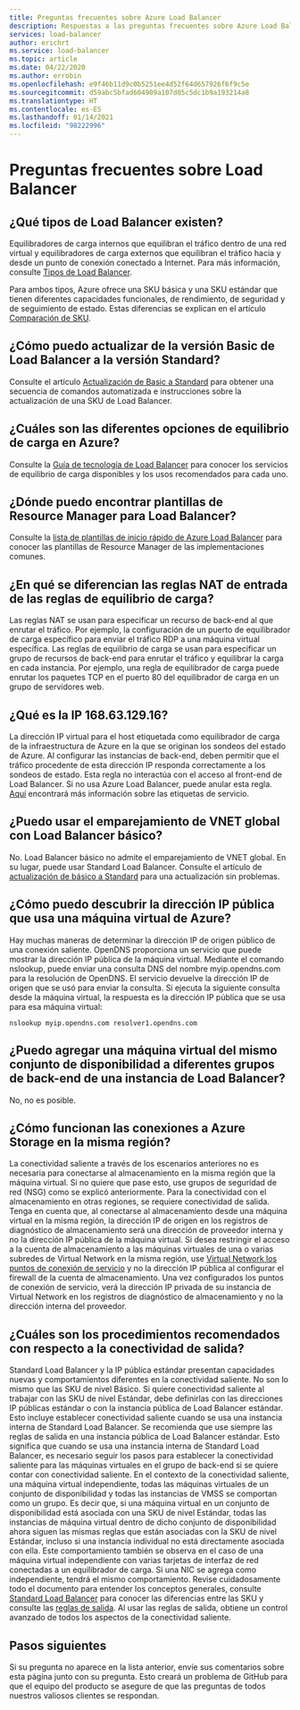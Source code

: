 ```yaml
---
title: Preguntas frecuentes sobre Azure Load Balancer
description: Respuestas a las preguntas frecuentes sobre Azure Load Balancer.
services: load-balancer
author: erichrt
ms.service: load-balancer
ms.topic: article
ms.date: 04/22/2020
ms.author: errobin
ms.openlocfilehash: e9f46b11d9c0b5251ee4d52f64d657926f6f9c5e
ms.sourcegitcommit: d59abc5bfad604909a107d05c5dc1b9a193214a8
ms.translationtype: HT
ms.contentlocale: es-ES
ms.lasthandoff: 01/14/2021
ms.locfileid: "98222996"
---
```

# <a name="load-balancer-frequently-asked-questions"></a>Preguntas frecuentes sobre Load Balancer

## <a name="what-types-of-load-balancer-exist"></a>¿Qué tipos de Load Balancer existen?
Equilibradores de carga internos que equilibran el tráfico dentro de una red virtual y equilibradores de carga externos que equilibran el tráfico hacia y desde un punto de conexión conectado a Internet. Para más información, consulte [Tipos de Load Balancer](components.md#frontend-ip-configurations). 

Para ambos tipos, Azure ofrece una SKU básica y una SKU estándar que tienen diferentes capacidades funcionales, de rendimiento, de seguridad y de seguimiento de estado. Estas diferencias se explican en el artículo [Comparación de SKU](skus.md).

 ## <a name="how-can-i-upgrade-from-a-basic-to-a-standard-load-balancer"></a>¿Cómo puedo actualizar de la versión Basic de Load Balancer a la versión Standard?
Consulte el artículo [Actualización de Basic a Standard](upgrade-basic-standard.md) para obtener una secuencia de comandos automatizada e instrucciones sobre la actualización de una SKU de Load Balancer.

 ## <a name="what-are-the-different-load-balancing-options-in-azure"></a>¿Cuáles son las diferentes opciones de equilibrio de carga en Azure?
Consulte la [Guía de tecnología de Load Balancer](/azure/architecture/guide/technology-choices/load-balancing-overview) para conocer los servicios de equilibrio de carga disponibles y los usos recomendados para cada uno.

## <a name="where-can-i-find-load-balancer-arm-templates"></a>¿Dónde puedo encontrar plantillas de Resource Manager para Load Balancer?
Consulte la [lista de plantillas de inicio rápido de Azure Load Balancer](/azure/templates/microsoft.network/loadbalancers#quickstart-templates) para conocer las plantillas de Resource Manager de las implementaciones comunes.

## <a name="how-are-inbound-nat-rules-different-from-load-balancing-rules"></a>¿En qué se diferencian las reglas NAT de entrada de las reglas de equilibrio de carga?
Las reglas NAT se usan para especificar un recurso de back-end al que enrutar el tráfico. Por ejemplo, la configuración de un puerto de equilibrador de carga específico para enviar el tráfico RDP a una máquina virtual específica. Las reglas de equilibrio de carga se usan para especificar un grupo de recursos de back-end para enrutar el tráfico y equilibrar la carga en cada instancia. Por ejemplo, una regla de equilibrador de carga puede enrutar los paquetes TCP en el puerto 80 del equilibrador de carga en un grupo de servidores web.

## <a name="what-is-ip-1686312916"></a>¿Qué es la IP 168.63.129.16?
La dirección IP virtual para el host etiquetada como equilibrador de carga de la infraestructura de Azure en la que se originan los sondeos del estado de Azure. Al configurar las instancias de back-end, deben permitir que el tráfico procedente de esta dirección IP responda correctamente a los sondeos de estado. Esta regla no interactúa con el acceso al front-end de Load Balancer. Si no usa Azure Load Balancer, puede anular esta regla. [Aquí](../virtual-network/service-tags-overview.md#available-service-tags) encontrará más información sobre las etiquetas de servicio.

## <a name="can-i-use-global-vnet-peering-with-basic-load-balancer"></a>¿Puedo usar el emparejamiento de VNET global con Load Balancer básico?
No. Load Balancer básico no admite el emparejamiento de VNET global. En su lugar, puede usar Standard Load Balancer. Consulte el artículo de [actualización de básico a Standard](upgrade-basic-standard.md) para una actualización sin problemas.

## <a name="how-can-i-discover-the-public-ip-that-an-azure-vm-uses"></a>¿Cómo puedo descubrir la dirección IP pública que usa una máquina virtual de Azure?

Hay muchas maneras de determinar la dirección IP de origen público de una conexión saliente. OpenDNS proporciona un servicio que puede mostrar la dirección IP pública de la máquina virtual.
Mediante el comando nslookup, puede enviar una consulta DNS del nombre myip.opendns.com para la resolución de OpenDNS. El servicio devuelve la dirección IP de origen que se usó para enviar la consulta. Si ejecuta la siguiente consulta desde la máquina virtual, la respuesta es la dirección IP pública que se usa para esa máquina virtual:

 ```nslookup myip.opendns.com resolver1.opendns.com```
 
## <a name="can-i-add-a-vm-from-the-same-availability-set-to-different-backend-pools-of-a-load-balancer"></a>¿Puedo agregar una máquina virtual del mismo conjunto de disponibilidad a diferentes grupos de back-end de una instancia de Load Balancer?
No, no es posible.

## <a name="how-do-connections-to-azure-storage-in-the-same-region-work"></a>¿Cómo funcionan las conexiones a Azure Storage en la misma región?
La conectividad saliente a través de los escenarios anteriores no es necesaria para conectarse al almacenamiento en la misma región que la máquina virtual. Si no quiere que pase esto, use grupos de seguridad de red (NSG) como se explicó anteriormente. Para la conectividad con el almacenamiento en otras regiones, se requiere conectividad de salida. Tenga en cuenta que, al conectarse al almacenamiento desde una máquina virtual en la misma región, la dirección IP de origen en los registros de diagnóstico de almacenamiento será una dirección de proveedor interna y no la dirección IP pública de la máquina virtual. Si desea restringir el acceso a la cuenta de almacenamiento a las máquinas virtuales de una o varias subredes de Virtual Network en la misma región, use [Virtual Network los puntos de conexión de servicio](../virtual-network/virtual-network-service-endpoints-overview.md) y no la dirección IP pública al configurar el firewall de la cuenta de almacenamiento. Una vez configurados los puntos de conexión de servicio, verá la dirección IP privada de su instancia de Virtual Network en los registros de diagnóstico de almacenamiento y no la dirección interna del proveedor.

## <a name="what-are-best-practises-with-respect-to-outbound-connectivity"></a>¿Cuáles son los procedimientos recomendados con respecto a la conectividad de salida?
Standard Load Balancer y la IP pública estándar presentan capacidades nuevas y comportamientos diferentes en la conectividad saliente. No son lo mismo que las SKU de nivel Básico. Si quiere conectividad saliente al trabajar con las SKU de nivel Estándar, debe definirlas con las direcciones IP públicas estándar o con la instancia pública de Load Balancer estándar. Esto incluye establecer conectividad saliente cuando se usa una instancia interna de Standard Load Balancer. Se recomienda que use siempre las reglas de salida en una instancia pública de Load Balancer estándar. Esto significa que cuando se usa una instancia interna de Standard Load Balancer, es necesario seguir los pasos para establecer la conectividad saliente para las máquinas virtuales en el grupo de back-end si se quiere contar con conectividad saliente. En el contexto de la conectividad saliente, una máquina virtual independiente, todas las máquinas virtuales de un conjunto de disponibilidad y todas las instancias de VMSS se comportan como un grupo. Es decir que, si una máquina virtual en un conjunto de disponibilidad está asociada con una SKU de nivel Estándar, todas las instancias de máquina virtual dentro de dicho conjunto de disponibilidad ahora siguen las mismas reglas que están asociadas con la SKU de nivel Estándar, incluso si una instancia individual no está directamente asociada con ella. Este comportamiento también se observa en el caso de una máquina virtual independiente con varias tarjetas de interfaz de red conectadas a un equilibrador de carga. Si una NIC se agrega como independiente, tendrá el mismo comportamiento. Revise cuidadosamente todo el documento para entender los conceptos generales, consulte [Standard Load Balancer](./load-balancer-overview.md) para conocer las diferencias entre las SKU y consulte las [reglas de salida](load-balancer-outbound-connections.md#outboundrules).
Al usar las reglas de salida, obtiene un control avanzado de todos los aspectos de la conectividad saliente.
 
## <a name="next-steps"></a>Pasos siguientes
Si su pregunta no aparece en la lista anterior, envíe sus comentarios sobre esta página junto con su pregunta. Esto creará un problema de GitHub para que el equipo del producto se asegure de que las preguntas de todos nuestros valiosos clientes se respondan.
